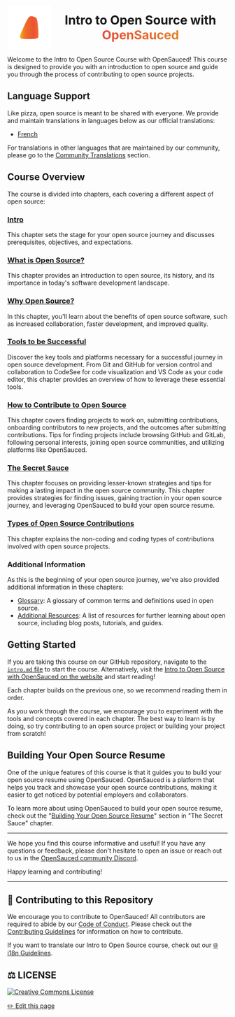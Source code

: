 <div align="center" style="text-align: center;">
    <div style="display: flex; align-items: center; justify-content: center;">
        <img alt="" src="../_assets/images/pizza-slice.png" width="100" height="100" style="margin-right: 5px;">
        <h1 style="margin: 0 0;">Intro to Open Source with <span style="background: linear-gradient(to right, #e74c3c, #e67e22); -webkit-background-clip: text; color: transparent;">
            OpenSauced
        </span> </h1>
    </div>
</div>

Welcome to the Intro to Open Source Course with OpenSauced! This course is designed to provide you with an introduction to open source and guide you through the process of contributing to open source projects.

## Language Support

Like pizza, open source is meant to be shared with everyone. We provide and maintain translations in languages below as our official translations:

- [French](./translations/fr/README.md)

For translations in other languages that are maintained by our community, please go to the [Community Translations](../community-translations.md) section.

## Course Overview

The course is divided into chapters, each covering a different aspect of open source:

### [Intro](intro.md)

This chapter sets the stage for your open source journey and discusses prerequisites, objectives, and expectations.

### [What is Open Source?](what-is-open-source.md)

This chapter provides an introduction to open source, its history, and its importance in today's software development landscape.

### [Why Open Source?](why-open-source.md)

In this chapter, you'll learn about the benefits of open source software, such as increased collaboration, faster development, and improved quality.

### [Tools to be Successful](tools-to-be-successful.md)

Discover the key tools and platforms necessary for a successful journey in open source development. From Git and GitHub for version control and collaboration to CodeSee for code visualization and VS Code as your code editor, this chapter provides an overview of how to leverage these essential tools.

### [How to Contribute to Open Source](how-to-contribute-to-open-source.md)

This chapter covers finding projects to work on, submitting contributions, onboarding contributors to new projects, and the outcomes after submitting contributions. Tips for finding projects include browsing GitHub and GitLab, following personal interests, joining open source communities, and utilizing platforms like OpenSauced.

### [The Secret Sauce](the-secret-sauce.md)

This chapter focuses on providing lesser-known strategies and tips for making a lasting impact in the open source community. This chapter provides strategies for finding issues, gaining traction in your open source journey, and leveraging OpenSauced to build your open source resume.

### [Types of Open Source Contributions](types-of-contributions.md)

This chapter explains the non-coding and coding types of contributions involved with open source projects.

### Additional Information

As this is the beginning of your open source journey, we've also provided additional information in these chapters:

- [Glossary](glossary.md): A glossary of common terms and definitions used in open source.
- [Additional Resources](additional-resources.md): A list of resources for further learning about open source, including blog posts, tutorials, and guides.

## Getting Started

If you are taking this course on our GitHub repository, navigate to the [`intro.md` file](intro.md) to start the course. Alternatively, visit the [Intro to Open Source with OpenSauced on the website](https://intro.opensauced.pizza/#/intro-to-oss/) and start reading!

Each chapter builds on the previous one, so we recommend reading them in order.

As you work through the course, we encourage you to experiment with the tools and concepts covered in each chapter. The best way to learn is by doing, so try contributing to an open source project or building your project from scratch!

## Building Your Open Source Resume

One of the unique features of this course is that it guides you to build your open source resume using OpenSauced. OpenSauced is a platform that helps you track and showcase your open source contributions, making it easier to get noticed by potential employers and collaborators.

To learn more about using OpenSauced to build your open source resume, check out the "[Building Your Open Source Resume](the-secret-sauce.md#building-your-open-source-resume)" section in "The Secret Sauce" chapter.

---

We hope you find this course informative and useful! If you have any questions or feedback, please don't hesitate to open an issue or reach out to us in the [OpenSauced community Discord](https://discord.com/invite/U2peSNf23P).

Happy learning and contributing!

---

## 🤝 Contributing to this Repository

We encourage you to contribute to OpenSauced! All contributors are required to abide by our [Code of Conduct](https://github.com/open-sauced/.github/blob/main/CODE_OF_CONDUCT.md). Please check out the [Contributing Guidelines](../CONTRIBUTING.md) for information on how to contribute.

If you want to translate our Intro to Open Source course, check out our [🌐 i18n Guidelines](../i18n-guidelines.md).

## ⚖️ LICENSE

[![Creative Commons License](https://i.creativecommons.org/l/by/4.0/88x31.png)](https://creativecommons.org/licenses/by/4.0/)

<footer>
  <a href="https://github.com/open-sauced/intro/blob/main/docs/intro-to-oss/README.md">✏️ Edit this page</a>
</footer>

